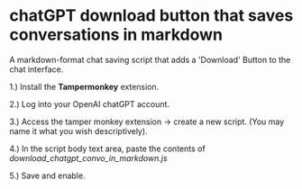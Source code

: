# chatGPT download button that saves conversations in markdown
A markdown-format chat saving script that adds a 'Download' Button to the chat interface.

1.) Install the **Tampermonkey** extension. 

2.) Log into your OpenAI chatGPT account. 

3.) Access the tamper monkey extension -> create a new script. (You may name it what you wish descriptively).  

4.) In the script body text area, paste the contents of _*download_chatgpt_convo_in_markdown.js*_

5.) Save and enable. 
